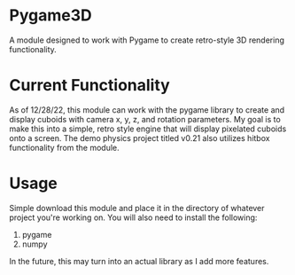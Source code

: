 # Pygame3D
A module designed to work with Pygame to create retro-style 3D rendering functionality.
# Current Functionality
As of 12/28/22, this module can work with the pygame library to create and display cuboids with camera x, y, z, and rotation parameters.  My goal is to make this into a simple, retro style engine that will display pixelated cuboids onto a screen.  The demo physics project titled v0.21 also utilizes hitbox functionality from the module.
# Usage
Simple download this module and place it in the directory of whatever project you're working on.  You will also need to install the following:
1. pygame
2. numpy

In the future, this may turn into an actual library as I add more features.
